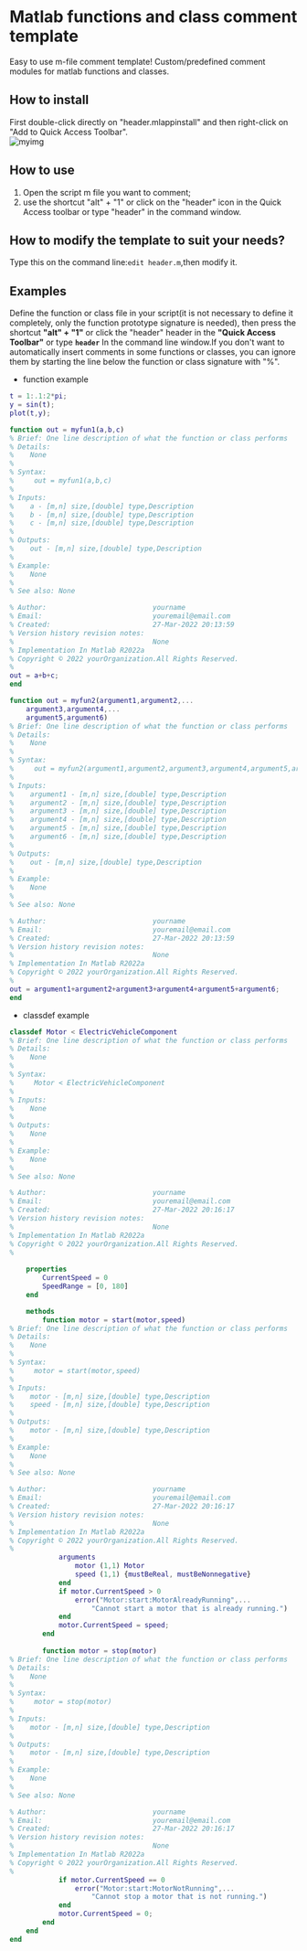 # Matlab functions and class comment template
Easy to use m-file comment template! Custom/predefined comment modules for matlab functions and classes.<br>

## How to install
First double-click directly on "header.mlappinstall" and then right-click on "Add to Quick Access Toolbar". <br>
![myimg](header.jpg)

## How to use
1. Open the script m file you want to comment;<br>
1. use the shortcut "alt" + "1"  or click on the "header" icon in the Quick Access toolbar or type "header" in the command window.<br>

## How to modify the template to suit your needs?
Type this on the command line:`edit header.m`,then modify it.<br>

## Examples
Define the function or class file in your script(it is not necessary to define it completely, only the function prototype signature is needed), then press the shortcut **"alt" + "1"** or click the "header" header in the **"Quick Access Toolbar"** or type **`header`** In the command line window.If you don't want to automatically insert comments in some functions or classes, you can ignore them by starting the line below the function or class signature with "%".<br>
- function example
```matlab
t = 1:.1:2*pi;
y = sin(t);
plot(t,y);

function out = myfun1(a,b,c)
% Brief: One line description of what the function or class performs
% Details:
%    None
% 
% Syntax:  
%     out = myfun1(a,b,c)
% 
% Inputs:
%    a - [m,n] size,[double] type,Description
%    b - [m,n] size,[double] type,Description
%    c - [m,n] size,[double] type,Description
% 
% Outputs:
%    out - [m,n] size,[double] type,Description
% 
% Example: 
%    None
% 
% See also: None

% Author:                          yourname
% Email:                           youremail@email.com
% Created:                         27-Mar-2022 20:13:59
% Version history revision notes:
%                                  None
% Implementation In Matlab R2022a
% Copyright © 2022 yourOrganization.All Rights Reserved.
%
out = a+b+c;
end 

function out = myfun2(argument1,argument2,...
    argument3,argument4,...
    argument5,argument6)
% Brief: One line description of what the function or class performs
% Details:
%    None
% 
% Syntax:  
%     out = myfun2(argument1,argument2,argument3,argument4,argument5,argument6)
% 
% Inputs:
%    argument1 - [m,n] size,[double] type,Description
%    argument2 - [m,n] size,[double] type,Description
%    argument3 - [m,n] size,[double] type,Description
%    argument4 - [m,n] size,[double] type,Description
%    argument5 - [m,n] size,[double] type,Description
%    argument6 - [m,n] size,[double] type,Description
% 
% Outputs:
%    out - [m,n] size,[double] type,Description
% 
% Example: 
%    None
% 
% See also: None

% Author:                          yourname
% Email:                           youremail@email.com
% Created:                         27-Mar-2022 20:13:59
% Version history revision notes:
%                                  None
% Implementation In Matlab R2022a
% Copyright © 2022 yourOrganization.All Rights Reserved.
%
out = argument1+argument2+argument3+argument4+argument5+argument6;
end 
```

- classdef example
```matlab
classdef Motor < ElectricVehicleComponent
% Brief: One line description of what the function or class performs
% Details:
%    None
% 
% Syntax:  
%     Motor < ElectricVehicleComponent
% 
% Inputs:
%    None
% 
% Outputs:
%    None
% 
% Example: 
%    None
% 
% See also: None

% Author:                          yourname
% Email:                           youremail@email.com
% Created:                         27-Mar-2022 20:16:17
% Version history revision notes:
%                                  None
% Implementation In Matlab R2022a
% Copyright © 2022 yourOrganization.All Rights Reserved.
%
   
    properties
        CurrentSpeed = 0
        SpeedRange = [0, 180]
    end

    methods
        function motor = start(motor,speed)
% Brief: One line description of what the function or class performs
% Details:
%    None
% 
% Syntax:  
%     motor = start(motor,speed)
% 
% Inputs:
%    motor - [m,n] size,[double] type,Description
%    speed - [m,n] size,[double] type,Description
% 
% Outputs:
%    motor - [m,n] size,[double] type,Description
% 
% Example: 
%    None
% 
% See also: None

% Author:                          yourname
% Email:                           youremail@email.com
% Created:                         27-Mar-2022 20:16:17
% Version history revision notes:
%                                  None
% Implementation In Matlab R2022a
% Copyright © 2022 yourOrganization.All Rights Reserved.
%
            arguments
                motor (1,1) Motor
                speed (1,1) {mustBeReal, mustBeNonnegative}
            end
            if motor.CurrentSpeed > 0
                error("Motor:start:MotorAlreadyRunning",...
                    "Cannot start a motor that is already running.")
            end
            motor.CurrentSpeed = speed;   
        end
        
        function motor = stop(motor)
% Brief: One line description of what the function or class performs
% Details:
%    None
% 
% Syntax:  
%     motor = stop(motor)
% 
% Inputs:
%    motor - [m,n] size,[double] type,Description
% 
% Outputs:
%    motor - [m,n] size,[double] type,Description
% 
% Example: 
%    None
% 
% See also: None

% Author:                          yourname
% Email:                           youremail@email.com
% Created:                         27-Mar-2022 20:16:17
% Version history revision notes:
%                                  None
% Implementation In Matlab R2022a
% Copyright © 2022 yourOrganization.All Rights Reserved.
%
            if motor.CurrentSpeed == 0
                error("Motor:start:MotorNotRunning",...
                    "Cannot stop a motor that is not running.")
            end
            motor.CurrentSpeed = 0;
        end
    end
end
```
